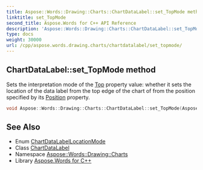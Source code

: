 ```yaml
---
title: Aspose::Words::Drawing::Charts::ChartDataLabel::set_TopMode method
linktitle: set_TopMode
second_title: Aspose.Words for C++ API Reference
description: 'Aspose::Words::Drawing::Charts::ChartDataLabel::set_TopMode method. Sets the interpretation mode of the Top property value: whether it sets the location of the data label from the top edge of the chart of from the position specified by its Position property in C++.'
type: docs
weight: 30000
url: /cpp/aspose.words.drawing.charts/chartdatalabel/set_topmode/
---
```

## ChartDataLabel::set_TopMode method


Sets the interpretation mode of the [Top](../get_top/) property value: whether it sets the location of the data label from the top edge of the chart of from the position specified by its [Position](../get_position/) property.

```cpp
void Aspose::Words::Drawing::Charts::ChartDataLabel::set_TopMode(Aspose::Words::Drawing::Charts::ChartDataLabelLocationMode value)
```

## See Also

* Enum [ChartDataLabelLocationMode](../../chartdatalabellocationmode/)
* Class [ChartDataLabel](../)
* Namespace [Aspose::Words::Drawing::Charts](../../)
* Library [Aspose.Words for C++](../../../)
